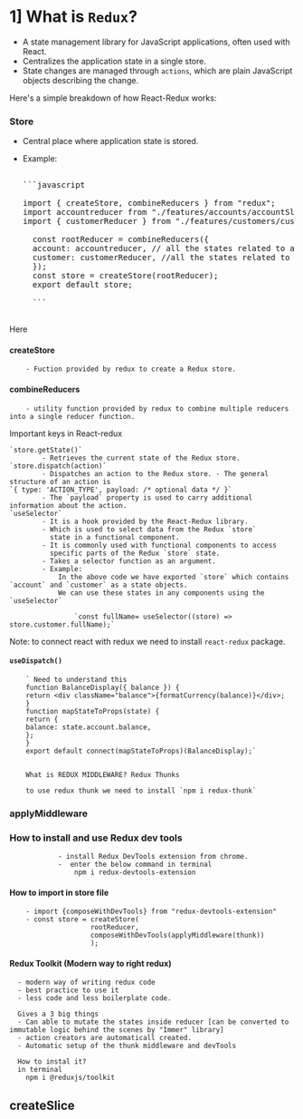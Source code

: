 # 1] What is `Redux`?

- A state management library for JavaScript applications, often used with React.
- Centralizes the application state in a single store.
- State changes are managed through `actions`, which are plain JavaScript objects describing the change.

Here's a simple breakdown of how React-Redux works:

### Store

- Central place where application state is stored.

- Example:

  <pre>
  
  ```javascript
   
  import { createStore, combineReducers } from "redux";
  import accountreducer from "./features/accounts/accountSlice";
  import { customerReducer } from "./features/customers/customerSlice";
  
    const rootReducer = combineReducers({
    account: accountreducer, // all the states related to account stored in this.
    customer: customerReducer, //all the states related to Customer stored in this.
    });
    const store = createStore(rootReducer);
    export default store;  
    
    ```
  
  </pre>

Here

#### createStore

        - Fuction provided by redux to create a Redux store.

#### combineReducers

        - utility function provided by redux to combine multiple reducers into a single reducer function.

Important keys in React-redux

    `store.getState()`
            - Retrieves the current state of the Redux store.
    `store.dispatch(action)`
            - Dispatches an action to the Redux store. - The general structure of an action is
    `{ type: 'ACTION_TYPE', payload: /* optional data */ }`
            - The `payload` property is used to carry additional information about the action.
    `useSelector`
            - It is a hook provided by the React-Redux library.
            - Which is used to select data from the Redux `store`
              state in a functional component.
            - It is commonly used with functional components to access
              specific parts of the Redux `store` state.
            - Takes a selector function as an argument.
            - Example:
                In the above code we have exported `store` which contains `account` and `customer` as a state objects.
                We can use these states in any components using the `useSelector`

                    `const fullName= useSelector((store) => store.customer.fullName);`

Note: to connect react with redux we need to install `react-redux` package.

#### `useDispatch()`

        ` Need to understand this
        function BalanceDisplay({ balance }) {
        return <div className="balance">{formatCurrency(balance)}</div>;
        }
        function mapStateToProps(state) {
        return {
        balance: state.account.balance,
        };
        }
        export default connect(mapStateToProps)(BalanceDisplay);`


        What is REDUX MIDDLEWARE? Redux Thunks

        to use redux thunk we need to install `npm i redux-thunk`

### applyMiddleware

### How to install and use Redux dev tools

                - install Redux DevTools extension from chrome.
                -  enter the below command in terminal
                    npm i redux-devtools-extension

#### How to import in store file

        - import {composeWithDevTools} from "redux-devtools-extension"
        - const store = createStore(
                        rootReducer,
                        composeWithDevTools(applyMiddleware(thunk))
                        );

#### Redux Toolkit (Modern way to right redux)

      - modern way of writing redux code
      - best practice to use it
      - less code and less boilerplate code.

      Gives a 3 big things
      - Can able to mutate the states inside reducer [can be converted to immutable logic behind the scenes by "Immer" library]
      - action creators are automaticall created.
      - Automatic setup of the thunk middleware and devTools

      How to instal it?
      in terminal
        npm i @reduxjs/toolkit

## createSlice
